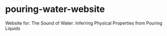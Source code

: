 # pouring-water-website
Website for: The Sound of Water: Inferring Physical Properties from Pouring Liquids
